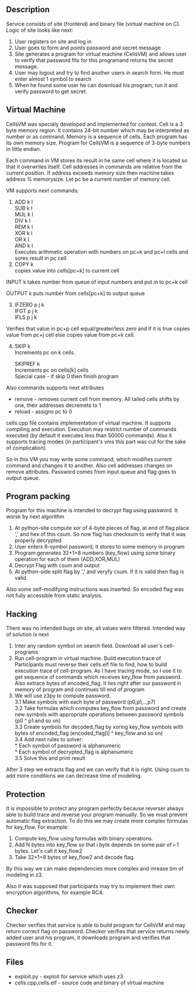 
## Description

Service consists of site (frontend) and binary file (virtual machine on C).
Logic of site looks like next:
1. User registers on site and log in 
2. User goes to form and points password and secret message
3. Site generates a program for virtual machine (CellsVM) and allows user to 
verify that password fits for this programand returns the secret message.
4. User may logout and try to find another users in search form. He must enter
almost 1 symbol to search
5. When he found some user he can download his program, run it and verify 
password to get secret.

## Virtual Machine

CellsVM was specialy developed and implemented for contest.
Cell is a 3 byte memory region. It contains 24-bit number which may be interpreted
as number or as command.
Memory is a sequence of cells. Each program has its own memory size.
Program for CellsVM is a sequence of 3-byte numbers in little endian.

Each command in VM stores its result in he same cell where it is located so that
it overwrites itself. Cell addresses in commands are relative from the current position.
If address exceeds memory size then machine takes address % memorysize. Let pc be a current
number of memory cell.

VM supports next commands:
1. ADD k l  
SUB k l  
MUL k l  
DIV k l  
REM k l  
XOR k l  
OR k l  
AND k l    
Executes arithmetic operation with numbers on pc+k and pc+l cells and sores result in pc cell.
2. COPY k  
copies value into cells[pc+k] to current cell

INPUT k
takes number from queue of input numbers and put in to pc+k cell

OUTPUT k
puts number from cells[pc+k]  to output queue

3. IFZERO p j k  
IFGT p j k  
IFLS p j k  

Verifies that value in pc+p cell equal/greater/less zero and if it is true copies value from
pc+j cell else copies value from pc+k cell.

4. SKIP k  
Increments pc on k cells.

   SKIPREF k  
Increments pc on cells[k] cells  
  Special case - if skip 0 then finish program

Also commands supports next attributes  
* remove - removes current cell from memory. All tailed cells shifts by one, their addresses decremets to 1  
* reload - assigns pc to 0

cells.cpp file contains implementation of virtual machine. It supports compiling and execution.
Execution may restrict number of commands executed (by default it executes less than 50000 commands). Also
it supports tracing modes (in participant's vms this part was cut for the sake of complication).

So in this VM you may write some command, which modifies current command and changes it to another.
Also cell addresses changes on remove attributes. Password comes from input queue and flag goes to output queue.

## Program packing
    
Program for this machine is intended to decrypt flag using password. It worsk by next algorithm
1. At python-site compute xor of 4-byte pieces of flag, at end of flag place ',' and hex of this csum.
    So now flag has checksum to verify that it was properly decrypted
2. User enters 8-symbol password, it stores to some memory in program
3. Program generates 32+1+8 numbers (key_flow) using some binary operation for each of them (ADD,XOR,MUL)
4. Decrypt Flag with csum and output
5. At python-side split flag by ',' and veryfy csum. If it is valid then flag is valid

Also some self-modifying instructions was inserted. So encoded flag was not fully accessible from static analysis.
    
## Hacking

There was no intended bugs on site, all values were filtered.
Intended way of solution is next
1. Inter any random symbol on search field. Download all user's cell-programs
2. Run cell-program in virtual machine. Build execution trace of 
    Participants must reverse their cells.elf file to find, how to build execution trace of 
    cell-program. As I have tracing mode, so I use it to get sequence of commands which 
    receives key_flow from password. Also extrace bytes of encoded_flag. It lies right after our password
    in memory of program and continues till end of program
3. We will use z3py to compute password.  
3.1 Make symbols with each byte of password (p0,p1,..,p7)  
3.2 Take formulas which computes key_flow from password and create new symbols with appropriate operations 
    between password symbols (p0 ^ p1 and so on)  
3.3 Create symbols for decoded_flag by xoring key_flow symbols with bytes of encoded_flag (encoded_flag[i] ^ key_flow and so on)  
3.4 Add next rules to solver:  
                  * Each symbol of password is alphanumeric  
                  * Each symbol of decrypted_flag is alphanumeric  
3.5 Solve this and print result  

After 3 step we extracts flag and we can verify that it is right. Using csum to add more conditions we can decrease time 
of modeling.
    
## Protection

It is impossible to protect any program perfectly because reverser always able to build trace and reverse your program 
manually. So we must prevent automatic flag extraction. To do this we may create more complex formulas for key_flow. 
For example:
1. Compute key_flow using formulas with binary operations. 
2. Add N bytes into key_flow so that i byte depends on some pair of i-1 bytes. Let's call it key_flow2
3. Take 32+1+8 bytes of key_flow2 and decode flag.

By this way we can make dependencies more complex and inrease tim of modeling in z3.

Also it was supposed that participants may try to implement their own encryption algorithms, for example RC4. 

## Checker

Checker verifies that service is able to build program for CellsVM and may return correct flag on password.
Checker verifies that service returns newly added user and his program, it downloads program and verifies that 
password fits for it.
    
## Files
    
* exploit.py - exploit for service which uses z3
* cells.cpp,cells.elf - source code and binary of virtual machine
    




